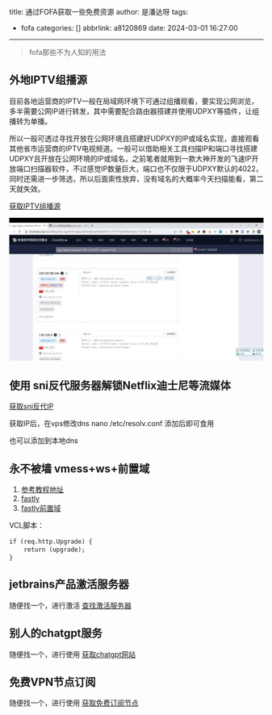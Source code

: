 title: 通过FOFA获取一些免费资源
author: 是潘达呀
tags:
  - fofa
categories: []
abbrlink: a8120869
date: 2024-03-01 16:27:00
---
> fofa那些不为人知的用法

## 外地IPTV组播源
目前各地运营商的IPTV一般在局域网环境下可通过组播观看，要实现公网浏览，多半需要公网IP进行转发，其中需要配合路由器搭建并使用UDPXY等插件，让组播转为单播。

所以一般可透过寻找开放在公网环境且搭建好UDPXY的IP或域名实现，直接观看其他省市运营商的IPTV电视频道。一般可以借助相关工具扫描IP和端口寻找搭建UDPXY且开放在公网环境的IP或域名，之前笔者就用到一款大神开发的飞速IP开放端口扫描器软件，不过感觉IP数量巨大，端口也不仅限于UDPXY默认的4022，同时还需进一步筛选，所以后面索性放弃，没有域名的大概率今天扫描能看，第二天就失效。

[获取IPTV组播源](https://fofa.info/result?qbase64=c2VydmVyPSJ1ZHB4eSIgfHwgc2VydmVyPSJIVFMvdHZoZWFkZW5kIiB8fCBzZXJ2ZXI9IkhNUyBEb3dubG9hZCBTZXJ2aWNlIiB8fCBib2R5PSJaSEdYVFYiIHx8IGJvZHk9Ii9pcHR2L2xpdmUvemhfY24uanMi)

![upload successful](/images/fofa_iptv_demo.png)

## 使用 sni反代服务器解锁Netflix迪士尼等流媒体

[获取sni反代IP](https://fofa.info/result?qbase64=Ym9keT0iQmFja2VuZCBub3QgYXZhaWxhYmxlIg%3D%3D)

获取IP后，在vps修改dns
nano /etc/resolv.conf
添加后即可食用

也可以添加到本地dns

## 永不被墙 vmess+ws+前置域
1. [参考教程地址](https://youtu.be/FT-O4Xd9gTw)
2. [fastly](https://www.fastly.com)
3. [fastly前置域](https://fofa.info/result?qbase64=Y2xvdWRfbmFtZT0iZmFzdGx5Ig%3D%3D)

VCL脚本：
```
if (req.http.Upgrade) {
    return (upgrade);
}
```

## jetbrains产品激活服务器
随便找一个，进行激活
[查找激活服务器](https://fofa.info/result?qbase64=aGVhZGVyPSJodHRwczovL2FjY291bnQuamV0YnJhaW5zLmNvbS9mbHMtYXV0aCIgIA%3D%3D)

## 别人的chatgpt服务
随便找一个，进行使用
[获取chatgpt网站](https://fofa.info/result?qbase64=Ym9keT0iQ29udGludWUgd2l0aCBBY2Nlc3MgVG9rZW4iICYmIHRpdGxlPSJQYW5kb3JhTmV4dCIgJiYgY291bnRyeT0iQ04i)

## 免费VPN节点订阅
随便找一个，进行使用
[获取免费订阅节点](https://fofa.info/result?qbase64=Ym9keT0i6Ieq5Yqo5oqT5Y%2BWdGfpopHpgZPjgIHorqLpmIXlnLDlnYDjgIHlhazlvIDkupLogZTnvZHkuIrnmoRzc%2BOAgXNzcuOAgXZtZXNz44CBdHJvamFu6IqC54K55L%2Bh5oGvIg%3D%3D)